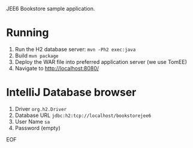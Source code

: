JEE6 Bookstore sample application.

# Running
1. Run the H2 database server: `mvn -Ph2 exec:java`
2. Build `mvn package`
3. Deploy the WAR file into preferred application server (we use TomEE)
4. Navigate to <a href="http://localhost:8080/">http://localhost:8080/</a>

# IntelliJ Database browser

1. Driver `org.h2.Driver`
2. Database URL `jdbc:h2:tcp://localhost/bookstorejee6`
3. User Name `sa`
4. Password (empty)

EOF
